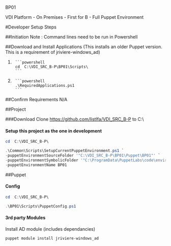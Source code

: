 BP01

VDI Platform - On Premises - First for B - Full Puppet Environment

#Developer Setup Steps

##Initiation
Note : Command lines need to be run in Powershell



##Download and Install Applications
(This installs an older Puppet version. This is a requirement of jriviere-windows_ad)

1.
        ```powershell
        cd  C:\VDI_SRC_B-P\BP01\Scripts\
        ```
2.
        ```powershell
        .\RequiredApplications.ps1
        ```



##Confirm Requirements
N/A



##Project

###Download
Clone https://github.com/listlfa/VDI_SRC_B-P to C:\

#### Setup this project as the one in development
```powershell
cd  C:\VDI_SRC_B-P\
```

```powershell
.\Common\Scripts\SetupCurrentPuppetEnvironment.ps1 `
-puppetEnvironmentSourceFolder '"C:\VDI_SRC_B-P\BP01\Puppet\BP01"' `
-puppetEnvironmentSymbolicFolder '"C:\ProgramData\PuppetLabs\code\environments\BP01"' `
-puppetEnvironmentName BP01
```



##Puppet

#### Config
```powershell
cd  C:\VDI_SRC_B-P\
```

```powershell
.\BP01\Scripts\PuppetConfig.ps1
```

#### 3rd party Modules
Install AD module (includes dependancies)
```powershell
puppet module install jriviere-windows_ad
```
